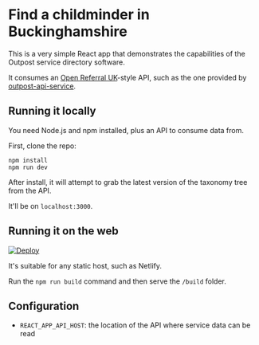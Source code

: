 # Find a childminder in Buckinghamshire

This is a very simple React app that demonstrates the capabilities of the Outpost service directory software.

It consumes an [Open Referral UK](https://openreferraluk.org/)-style API, such as the one provided by [outpost-api-service](github.com/wearefuturegov/outpost-api-service/).


## Running it locally

You need Node.js and npm installed, plus an API to consume data from.

First, clone the repo:

```
npm install
npm run dev
```

After install, it will attempt to grab the latest version of the taxonomy tree from the API.

It'll be on `localhost:3000`.

## Running it on the web

[![Deploy](https://www.netlify.com/img/deploy/button.svg)](
https://app.netlify.com/start/deploy?repository=https://github.com/wearefuturegov/find-a-childminder)

It's suitable for any static host, such as Netlify.

Run the `npm run build` command and then serve the `/build` folder.

## Configuration

- `REACT_APP_API_HOST`: the location of the API where service data can be read